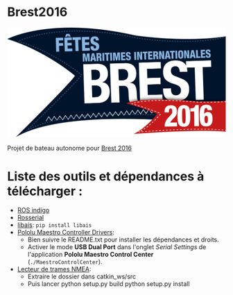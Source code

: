# Brest2016

![brest2016-logo](Brest2016-logo.png)

Projet de bateau autonome pour [Brest 2016](https://www.brest2016.fr/)

# Liste des outils et dépendances à télécharger :

- [ROS indigo](http://wiki.ros.org/indigo/Installation/Ubuntu)
- [Rosserial](http://wiki.ros.org/rosserial_arduino/Tutorials/Arduino%20IDE%20Setup)
- [libais](https://pypi.python.org/pypi/libais): `pip install libais`
- [Pololu Maestro Controller Drivers](https://www.pololu.com/docs/0J40/3.b):  
	- Bien suivre le README.txt pour installer les dépendances et droits.  
	- Activer le mode **USB Dual Port** dans l'onglet *Serial Settings* de l'application **Pololu Maestro Control Center** (`./MaestroControlCenter`).
- [Lecteur de trames NMEA](https://github.com/ros-drivers/nmea_navsat_driver/tree/indigo-devel):
	- Extraire le dossier dans catkin_ws/src
	- Puis lancer python setup.py build
                      python setup.py install
